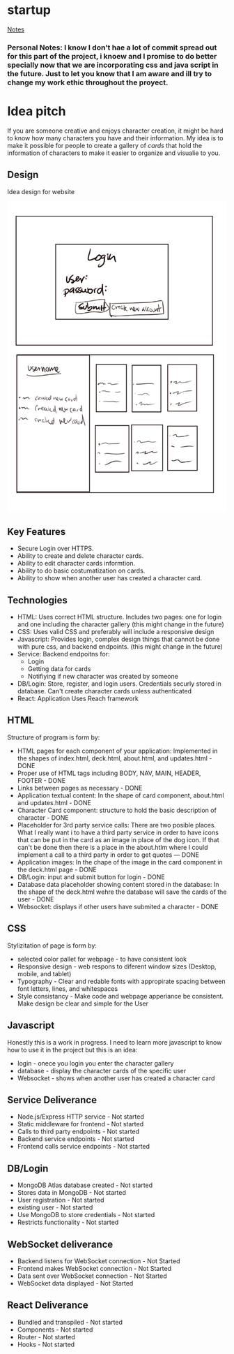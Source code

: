 # startup

[Notes](notes.md)

### Personal Notes: I know I don't hae a lot of commit spread out for this part of the project, i knoew and I promise to do better specially now that we are incorporating css and java script in the future. Just to let you know that I am aware and ill try to change my work ethic throughout the proyect. 

# Idea pitch

If you are someone creative and enjoys character creation, it might be hard to know how many characters you have and their information. My idea is to make it possible for people to create a gallery of *cards* that hold the information of characters to make it easier to organize and visualie to  you. 

## Design

Idea design for website

![Picture displaying possible design of website](design-picture.jpg)

## Key Features

- Secure Login over HTTPS.
- Ability to create and delete character cards.
- Ability to edit character cards informtion.
- Ability to do basic costumatization on cards.
- Ability to show when another user has created a character card.


## Technologies

- HTML: Uses correct HTML structure. Includes two pages: one for login and one including the character gallery (this might change in the future)
- CSS: Uses valid CSS and preferably will include a responsive design
- Javascript: Provides login, complex design things that cannot be done with pure css, and backend endpoints. (this might change in the future)
- Service: Backend endpoitns for: 
    * Login
    * Getting data for cards
    * Notifiying if new character was created by someone
- DB/Login: Store, register, and login users. Credentials securly stored in database. Can't create character cards unless authenticated
- React: Application Uses Reach framework

## HTML

Structure of program is form by:

- HTML pages for each component of your application: Implemented in the shapes of index.html, deck.html, about.html, and updates.html - DONE
- Proper use of HTML tags including BODY, NAV, MAIN, HEADER, FOOTER - DONE
- Links between pages as necessary - DONE
- Application textual content: In the shape of card component, about.html and updates.html - DONE
- Character Card component: structure to hold the basic description of character - DONE
- Placeholder for 3rd party service calls: There are two posible places. What I really want i to have a third party service in order to have icons that can be put in the card as an image in place of the dog icon. If that can't be done then there is a place in the about.htlm where I could implement a call to a third party in order to get quotes — DONE
- Application images: In the chape of the image in the card component in the deck.html page - DONE
- DB/Login: input and submit button for login - DONE 
-  Database data placeholder showing content stored in the database: In the shape of the deck.html wehre the database will save the cards of the user - DONE 
- Websocket: displays if other users have submited a character - DONE

## CSS

Stylizitation of page is form by:

- selected color pallet for webpage - to have consistent look
- Responsive design - web respons to diferent window sizes (Desktop, mobile, and tablet)
- Typography - Clear and redable fonts with appropirate spacing between font letters, lines, and whitespaces
- Style consistancy - Make code and webpage apperiance be consistent. Make design be clear and simple for the User

## Javascript

Honestly this is a work in progress. I need to learn more javascript to know how to use it in the project but this is an idea:

- login - onece you login you enter the character gallery
- database - display the character cards of the specific user
- Websocket - shows when another user has created a character card

## Service Deliverance

- Node.js/Express HTTP service - Not started
- Static middleware for frontend - Not started
- Calls to third party endpoints - Not started
- Backend service endpoints - Not started
- Frontend calls service endpoints - Not started

## DB/Login

- MongoDB Atlas database created - Not started
- Stores data in MongoDB - Not started
- User registration - Not started
- existing user - Not started
- Use MongoDB to store credentials - Not started
- Restricts functionality - Not started

## WebSocket deliverance

- Backend listens for WebSocket connection -  Not Started
- Frontend makes WebSocket connection - Not Started
- Data sent over WebSocket connection -  Not Started
- WebSocket data displayed - Not Started

## React Deliverance 

- Bundled and transpiled -  Not started
- Components -  Not started
- Router - Not started
- Hooks -  Not started